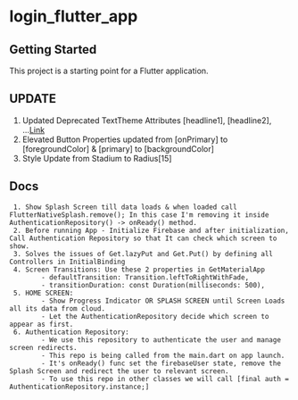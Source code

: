 # login_flutter_app

## Getting Started

This project is a starting point for a Flutter application.


## UPDATE
  1. Updated Deprecated TextTheme Attributes  [headline1], [headline2], ...[Link](https://codingwitht.com/how-to-use-theme-in-flutter-light-dark-theme)
  2. Elevated Button Properties updated from [onPrimary] to [foregroundColor] & [primary] to [backgroundColor]
  3. Style Update from Stadium to Radius[15]



## Docs
     1. Show Splash Screen till data loads & when loaded call FlutterNativeSplash.remove(); In this case I'm removing it inside AuthenticationRepository() -> onReady() method.
     2. Before running App - Initialize Firebase and after initialization, Call Authentication Repository so that It can check which screen to show.
     3. Solves the issues of Get.lazyPut and Get.Put() by defining all Controllers in InitialBinding
     4. Screen Transitions: Use these 2 properties in GetMaterialApp
            - defaultTransition: Transition.leftToRightWithFade,
            - transitionDuration: const Duration(milliseconds: 500),
     5. HOME SCREEN:
            - Show Progress Indicator OR SPLASH SCREEN until Screen Loads all its data from cloud.
            - Let the AuthenticationRepository decide which screen to appear as first.
     6. Authentication Repository:
            - We use this repository to authenticate the user and manage screen redirects.
            - This repo is being called from the main.dart on app launch.
            - It's onReady() func set the firebaseUser state, remove the Splash Screen and redirect the user to relevant screen.
            - To use this repo in other classes we will call [final auth = AuthenticationRepository.instance;]
